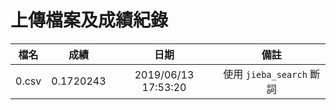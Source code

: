 # 上傳檔案及成績紀錄

| 檔名 | 成績 | 日期 | 備註 |
| :--: | :--: | :--: | :--: |
|0.csv |0.1720243	| 2019/06/13 17:53:20 |使用 `jieba_search` 斷詞|
